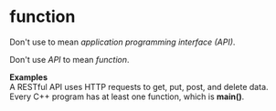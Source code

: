 # function

Don't use to mean *application programming interface (API)*. 

Don't use *API* to mean *function*. 

**Examples**  
A RESTful API uses HTTP requests to get, put, post, and delete data.  
Every C++ program has at least one function, which is **main()**.
